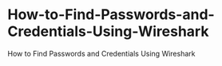 # How-to-Find-Passwords-and-Credentials-Using-Wireshark
How to Find Passwords and Credentials Using Wireshark
